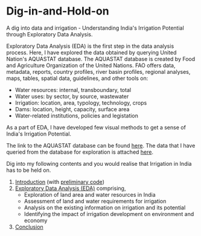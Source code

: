 # Dig-in-and-Hold-on
A dig into data and irrigation - Understanding India's Irrigation Potential through Exploratory Data Analysis.

Exploratory Data Analysis (EDA) is the first step in the data analysis process.  Here, I have explored the data obtained by querying  United Nation's AQUASTAT database. The AQUASTAT database is created by Food and Agriculture Organization of the United Nations. FAO offers data, metadata, reports, country profiles, river basin profiles, regional analyses, maps, tables, spatial data, guidelines, and other tools on:
- Water resources: internal, transboundary, total
- Water uses: by sector, by source, wastewater
- Irrigation: location, area, typology, technology, crops
- Dams: location, height, capacity, surface area
- Water-related institutions, policies and legistation

As a part of EDA, I have developed few visual methods to get a sense of India's Irrigation Potential.

The link to the AQUASTAT database can be found [here](http://www.fao.org/nr/water/aquastat/data/query/index.html).
The data that I have queried from the database for exploration is attached [here](https://github.com/HaripriyaTV/Dig-in-and-Hold-on/blob/master/asiaaquastat.csv).

Dig into my following contents and you would realise that Irrigation in India has to be held on.

1. [Introduction](https://github.com/HaripriyaTV/Dig-in-and-Hold-on/blob/master/Introduction.ipynb) (with [preliminary code](https://github.com/HaripriyaTV/Dig-in-and-Hold-on/blob/master/Preliminary_Code.ipynb))
2. [Exploratory Data Analysis (EDA)](https://github.com/HaripriyaTV/Dig-in-and-Hold-on/blob/master/EDA_code.ipynb) comprising,
   - Exploration of land area and water resources in India
   - Assessment of land and water requirements for irrigation
   - Analysis on the existing information on irrigation and its potential
   - Identifying the impact of irrigation development on environment and economy
3. [Conclusion](https://github.com/HaripriyaTV/Dig-in-and-Hold-on/blob/master/Conclusion/README.md)
  


 
